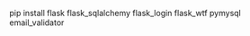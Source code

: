 [//]: # (在终端运行---来安装依赖库)
pip install flask flask_sqlalchemy flask_login flask_wtf pymysql email_validator
